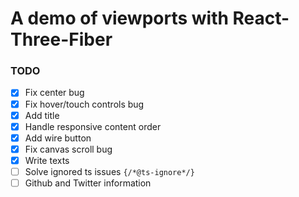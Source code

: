 # A demo of viewports with React-Three-Fiber


### TODO
* [x] Fix center bug
* [x] Fix hover/touch controls bug
* [x] Add title
* [x] Handle responsive content order
* [x] Add wire button
* [x] Fix canvas scroll bug
* [x] Write texts
* [ ] Solve ignored ts issues `{/*@ts-ignore*/}`
* [ ] Github and Twitter information
